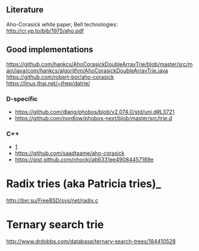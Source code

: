 Literature
----------

Aho-Corasick white paper, Bell technologies:
http://cr.yp.to/bib/1975/aho.pdf

Good implementations
--------------------

https://github.com/hankcs/AhoCorasickDoubleArrayTrie/blob/master/src/main/java/com/hankcs/algorithm/AhoCorasickDoubleArrayTrie.java
https://github.com/robert-bor/aho-corasick
https://linux.thai.net/~thep/datrie/

### D-specific

- https://github.com/dlang/phobos/blob/v2.074.0/std/uni.d#L3721
- https://github.com/nordlow/phobos-next/blob/master/src/trie.d

### C++

- [1](https://github.com/cjgdev/aho_corasick)
- https://github.com/saadtaame/aho-corasick
- https://gist.github.com/nhocki/ab6331ee49084457189e


Radix tries (aka Patricia tries)_
================================

http://bxr.su/FreeBSD/sys/net/radix.c

Ternary search trie
===================

http://www.drdobbs.com/database/ternary-search-trees/184410528
